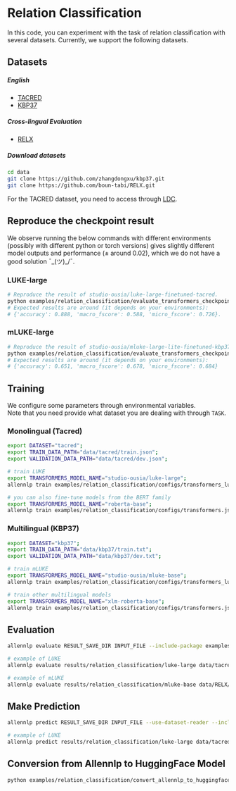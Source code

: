 # Relation Classification
In this code, you can experiment with the task of relation classification with several datasets. Currently, we support the following datasets.

## Datasets 

#####  English 
* [TACRED](https://www.aclweb.org/anthology/D17-1004/)
* [KBP37](https://arxiv.org/abs/1508.01006)

#####  Cross-lingual Evaluation
* [RELX](https://www.aclweb.org/anthology/2020.findings-emnlp.32/)

##### Download datasets
```bash
cd data
git clone https://github.com/zhangdongxu/kbp37.git
git clone https://github.com/boun-tabi/RELX.git
```

For the TACRED dataset, you need to access through [LDC](https://catalog.ldc.upenn.edu/LDC2018T24).

## Reproduce the checkpoint result
We observe running the below commands with different environments (possibly with different python or torch versions) gives slightly different model outputs and performance (± around 0.02), which we do not have a good solution ¯\_(ツ)_/¯.

### LUKE-large
```bash
# Reproduce the result of studio-ousia/luke-large-finetuned-tacred.
python examples/relation_classification/evaluate_transformers_checkpoint.py tacred data/tacred/test.json studio-ousia/luke-large-finetuned-tacred --cuda-device 0
# Expected results are around (it depends on your environments):
# {'accuracy': 0.888, 'macro_fscore': 0.588, 'micro_fscore': 0.726}.
```

### mLUKE-large
```bash
# Reproduce the result of studio-ousia/mluke-large-lite-finetuned-kbp37
python examples/relation_classification/evaluate_transformers_checkpoint.py kbp37 data/RELX/Datasets/RELX/RELX_es.txt studio-ousia/mluke-large-lite-finetuned-kbp37 --cuda-device 0
# Expected results are around (it depends on your environments):
# {'accuracy': 0.651, 'macro_fscore': 0.678, 'micro_fscore': 0.684}
```

## Training
We configure some parameters through environmental variables.  
Note that you need provide what dataset you are dealing with through `TASK`.

### Monolingual (Tacred)
```bash
export DATASET="tacred";
export TRAIN_DATA_PATH="data/tacred/train.json";
export VALIDATION_DATA_PATH="data/tacred/dev.json";

# train LUKE
export TRANSFORMERS_MODEL_NAME="studio-ousia/luke-large";
allennlp train examples/relation_classification/configs/transformers_luke_with_entity_aware_attention.jsonnet -s results/relation_classification/luke-large --include-package examples -o '{"trainer.cuda_device": 0, "trainer.use_amp": true}'

# you can also fine-tune models from the BERT family
export TRANSFORMERS_MODEL_NAME="roberta-base";
allennlp train examples/relation_classification/configs/transformers.jsonnet  -s results/relation_classification/roberta-base --include-package examples
```

### Multilingual (KBP37)
```bash
export DATASET="kbp37";
export TRAIN_DATA_PATH="data/kbp37/train.txt";
export VALIDATION_DATA_PATH="data/kbp37/dev.txt";

# train mLUKE
export TRANSFORMERS_MODEL_NAME="studio-ousia/mluke-base";
allennlp train examples/relation_classification/configs/transformers_luke.jsonnet -s results/relation_classification/mluke-base --include-package examples -o '{"trainer.cuda_device": 0, "trainer.use_amp": true}'

# train other multilingual models
export TRANSFORMERS_MODEL_NAME="xlm-roberta-base";
allennlp train examples/relation_classification/configs/transformers.jsonnet  -s results/relation_classification/xlm-roberta-base --include-package examples
```

## Evaluation
```bash
allennlp evaluate RESULT_SAVE_DIR INPUT_FILE --include-package examples --output-file OUTPUT_FILE 

# example of LUKE
allennlp evaluate results/relation_classification/luke-large data/tacred/test.json --include-package examples --output-file results/relation_classification/luke-large/metrics_test.json --cuda 0

# example of mLUKE
allennlp evaluate results/relation_classification/mluke-base data/RELX/Datasets/RELX/RELX_es.txt --include-package examples --output-file results/relation_classification/mluke-base/metrics_relx_es.json --cuda 0
```

## Make Prediction
```bash
allennlp predict RESULT_SAVE_DIR INPUT_FILE --use-dataset-reader --include-package examples --cuda-device CUDA_DEVICE --output-file OUTPUT_FILE

# example of LUKE
allennlp predict results/relation_classification/luke-large data/tacred/dev.json --use-dataset-reader --include-package examples --cuda-device 0 --output-file results/relation_classification/luke-large/prediction.json
```


## Conversion from Allennlp to HuggingFace Model
```bash
python examples/relation_classification/convert_allennlp_to_huggingface_model.py SERIALIZATION-DIR SAVE-DIR
```
